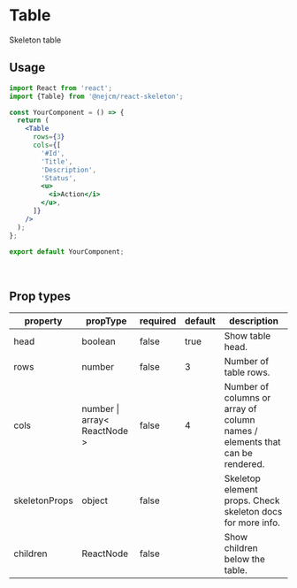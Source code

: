# Table

<p>
  Skeleton table
</p>

## Usage

```jsx
import React from 'react';
import {Table} from '@nejcm/react-skeleton';

const YourComponent = () => {
  return (
    <Table
      rows={3}
      cols={[
        '#Id',
        'Title',
        'Description',
        'Status',
        <u>
          <i>Action</i>
        </u>,
      ]}
    />
  );
};

export default YourComponent;
```

<br/>

## Prop types

<table style="width:100%">
  <thead>
    <tr>
      <th>property</th>
      <th>propType</th>
      <th>required</th>
      <th>default</th>
      <th>description</th>
    </tr>
  </thead>
  <tbody>
    <tr>
      <td>head</td>
      <td>boolean</td>
      <td>false</td>
      <td>true</td>
      <td>Show table head.</td>
    </tr>
    <tr>
      <td>rows</td>
      <td>number</td>
      <td>false</td>
      <td>3</td>
      <td>Number of table rows.</td>
    </tr>
    <tr>
      <td>cols</td>
      <td>number | array< ReactNode ></td>
      <td>false</td>
      <td>4</td>
      <td>Number of columns or array of column names / elements that can be rendered.</td>
    </tr>
    <tr>
      <td>skeletonProps</td>
      <td>object</td>
      <td>false</td>
      <td></td>
      <td>Skeletop element props. Check skeleton docs for more info.</td>
    </tr>
    <tr>
      <td>children</td>
      <td>ReactNode</td>
      <td>false</td>
      <td></td>
      <td>Show children below the table.</td>
    </tr>
  </tbody>
</table>
